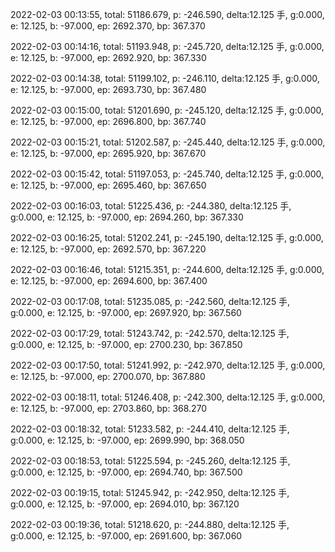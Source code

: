 2022-02-03 00:13:55, total: 51186.679, p: -246.590, delta:12.125 手, g:0.000, e: 12.125, b: -97.000, ep: 2692.370, bp: 367.370

2022-02-03 00:14:16, total: 51193.948, p: -245.720, delta:12.125 手, g:0.000, e: 12.125, b: -97.000, ep: 2692.920, bp: 367.330

2022-02-03 00:14:38, total: 51199.102, p: -246.110, delta:12.125 手, g:0.000, e: 12.125, b: -97.000, ep: 2693.730, bp: 367.480

2022-02-03 00:15:00, total: 51201.690, p: -245.120, delta:12.125 手, g:0.000, e: 12.125, b: -97.000, ep: 2696.800, bp: 367.740

2022-02-03 00:15:21, total: 51202.587, p: -245.440, delta:12.125 手, g:0.000, e: 12.125, b: -97.000, ep: 2695.920, bp: 367.670

2022-02-03 00:15:42, total: 51197.053, p: -245.740, delta:12.125 手, g:0.000, e: 12.125, b: -97.000, ep: 2695.460, bp: 367.650

2022-02-03 00:16:03, total: 51225.436, p: -244.380, delta:12.125 手, g:0.000, e: 12.125, b: -97.000, ep: 2694.260, bp: 367.330

2022-02-03 00:16:25, total: 51202.241, p: -245.190, delta:12.125 手, g:0.000, e: 12.125, b: -97.000, ep: 2692.570, bp: 367.220

2022-02-03 00:16:46, total: 51215.351, p: -244.600, delta:12.125 手, g:0.000, e: 12.125, b: -97.000, ep: 2694.600, bp: 367.400

2022-02-03 00:17:08, total: 51235.085, p: -242.560, delta:12.125 手, g:0.000, e: 12.125, b: -97.000, ep: 2697.920, bp: 367.560

2022-02-03 00:17:29, total: 51243.742, p: -242.570, delta:12.125 手, g:0.000, e: 12.125, b: -97.000, ep: 2700.230, bp: 367.850

2022-02-03 00:17:50, total: 51241.992, p: -242.970, delta:12.125 手, g:0.000, e: 12.125, b: -97.000, ep: 2700.070, bp: 367.880

2022-02-03 00:18:11, total: 51246.408, p: -242.300, delta:12.125 手, g:0.000, e: 12.125, b: -97.000, ep: 2703.860, bp: 368.270

2022-02-03 00:18:32, total: 51233.582, p: -244.410, delta:12.125 手, g:0.000, e: 12.125, b: -97.000, ep: 2699.990, bp: 368.050

2022-02-03 00:18:53, total: 51225.594, p: -245.260, delta:12.125 手, g:0.000, e: 12.125, b: -97.000, ep: 2694.740, bp: 367.500

2022-02-03 00:19:15, total: 51245.942, p: -242.950, delta:12.125 手, g:0.000, e: 12.125, b: -97.000, ep: 2694.010, bp: 367.120

2022-02-03 00:19:36, total: 51218.620, p: -244.880, delta:12.125 手, g:0.000, e: 12.125, b: -97.000, ep: 2691.600, bp: 367.060